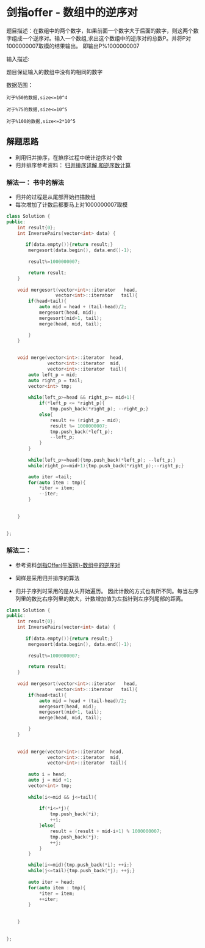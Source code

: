 # 剑指offer - 数组中的逆序对
题目描述：在数组中的两个数字，如果前面一个数字大于后面的数字，则这两个数字组成一个逆序对。输入一个数组,求出这个数组中的逆序对的总数P。并将P对1000000007取模的结果输出。 即输出P%1000000007

输入描述:

题目保证输入的数组中没有的相同的数字

数据范围：

	对于%50的数据,size<=10^4

	对于%75的数据,size<=10^5

	对于%100的数据,size<=2*10^5

## 解题思路
- 利用归并排序，在排序过程中统计逆序对个数
- 归并排序参考资料： [归并排序详解 和逆序数计算](https://cloud.tencent.com/developer/article/1009727)

### 解法一： 书中的解法
- 归并的过程是从尾部开始扫描数组
- 每次增加了计数后都要马上对1000000007取模


```C++
class Solution {
public:
    int result{0};
    int InversePairs(vector<int> data) {
       
       if(data.empty()){return result;}
        mergesort(data.begin(), data.end()-1);
        
        result%=1000000007;

        return result;
    }
    
    void mergesort(vector<int>::iterator   head,
                  vector<int>::iterator   tail){
        if(head<tail){
            auto mid = head + (tail-head)/2;
            mergesort(head, mid);
            mergesort(mid+1, tail);
            merge(head, mid, tail);

        }
    }
    
    
    void merge(vector<int>::iterator  head,
               vector<int>::iterator  mid,
               vector<int>::iterator  tail){
        auto left_p = mid;
        auto right_p = tail;
        vector<int> tmp;
        
        while(left_p>=head && right_p>= mid+1){
            if(*left_p <= *right_p){
                tmp.push_back(*right_p); --right_p;}
            else{
                result += (right_p - mid);
                result %= 1000000007;
                tmp.push_back(*left_p); 
                --left_p;
            }
        }
        
        while(left_p>=head){tmp.push_back(*left_p); --left_p;}
        while(right_p>=mid+1){tmp.push_back(*right_p);--right_p;}

        auto iter =tail;
        for(auto item : tmp){
            *iter = item;
            --iter;
        }
        
        
    }
    
    
};
```


### 解法二： 
- 参考资料[剑指Offer(牛客网)-数组中的逆序对](https://blog.csdn.net/qq_39241239/article/details/94651361) 

- 同样是采用归并排序的算法
- 归并子序列时采用的是从头开始遍历。 因此计数的方式也有所不同。每当左序列里的数比右序列里的数大，计数增加值为左指针到左序列尾部的距离。


```c++
class Solution {
public:
    int result{0};
    int InversePairs(vector<int> data) {
       
       if(data.empty()){return result;}
        mergesort(data.begin(), data.end()-1);
        
        result%=1000000007;

        return result;
    }
    
    void mergesort(vector<int>::iterator   head,
                  vector<int>::iterator   tail){
        if(head<tail){
            auto mid = head + (tail-head)/2;
            mergesort(head, mid);
            mergesort(mid+1, tail);
            merge(head, mid, tail);

        }
    }
    
    
    void merge(vector<int>::iterator  head,
               vector<int>::iterator  mid,
               vector<int>::iterator  tail){
          
        auto i = head;
        auto j = mid +1;
        vector<int> tmp;
        
        while(i<=mid && j<=tail){
            
            if(*i<=*j){
                tmp.push_back(*i);
                ++i;
            }else{
                result = (result + mid-i+1) % 1000000007;
                tmp.push_back(*j);
                ++j;
            }
        }

        while(i<=mid){tmp.push_back(*i); ++i;}
        while(j<=tail){tmp.push_back(*j); ++j;}
        
        auto iter = head;
        for(auto item : tmp){
            *iter = item;
            ++iter;
        }
        
        
    }
    
    
};
```
